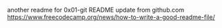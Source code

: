 another readme for 0x01-git
README update from github.com
https://www.freecodecamp.org/news/how-to-write-a-good-readme-file/
